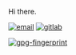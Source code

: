 
Hi there. 




[![email](https://img.shields.io/badge/email-phles%40phles.net-004)](mailto:phles@phles.net)
[![gitlab](https://img.shields.io/badge/gitlab-Phles-888?logo=gitlab)](https://gitlab.com/Phles)

[![gpg-fingerprint](https://img.shields.io/badge/gpg--fingerprint-%204D38%202CED%20EE27%203956%20CEC1%20%20AC23%2081F8%206F97%20E7A8%2019F0-088)](https://raw.githubusercontent.com/Phles/Phles/main/gpg.pub)
